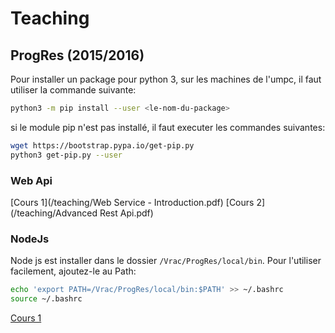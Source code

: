 Teaching
========
 

ProgRes (2015/2016)
--------

Pour installer un package pour python 3, sur les machines de l'umpc, il faut utiliser la commande suivante:

```bash
python3 -m pip install --user <le-nom-du-package>
```
si le module pip n'est pas installé, il faut executer les commandes suivantes:

```bash
wget https://bootstrap.pypa.io/get-pip.py
python3 get-pip.py --user
```

### Web Api

[Cours 1](/teaching/Web Service - Introduction.pdf)
[Cours 2](/teaching/Advanced Rest Api.pdf)


### NodeJs

Node js est installer dans le dossier `/Vrac/ProgRes/local/bin`. Pour l'utiliser facilement, ajoutez-le au Path:

```bash
echo 'export PATH=/Vrac/ProgRes/local/bin:$PATH' >> ~/.bashrc
source ~/.bashrc
```

[Cours 1](/teaching/introduction-to-js-and-nodejs.pdf)
